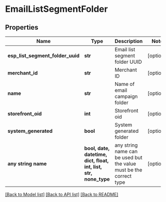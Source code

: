 # EmailListSegmentFolder


## Properties
Name | Type | Description | Notes
------------ | ------------- | ------------- | -------------
**esp_list_segment_folder_uuid** | **str** | Email list segment folder UUID | [optional] 
**merchant_id** | **str** | Merchant ID | [optional] 
**name** | **str** | Name of email campaign folder | [optional] 
**storefront_oid** | **int** | Storefront oid | [optional] 
**system_generated** | **bool** | System generated folder | [optional] 
**any string name** | **bool, date, datetime, dict, float, int, list, str, none_type** | any string name can be used but the value must be the correct type | [optional]

[[Back to Model list]](../README.md#documentation-for-models) [[Back to API list]](../README.md#documentation-for-api-endpoints) [[Back to README]](../README.md)


